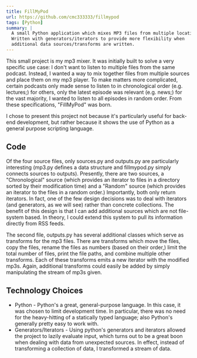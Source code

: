 ```yaml
---
title: FillMyPod
url: https://github.com/cmc333333/fillmypod
tags: [Python]
summary: |
  A small Python application which mixes MP3 files from multiple locations.
  Written with generators/iterators to provide more flexibility when
  additional data sources/transforms are written.
---
```


This small project is my mp3 mixer. It was initially built to solve a very
specific use case: I don't want to listen to multiple files from the same
podcast. Instead, I wanted a way to mix together files from multiple sources
and place them on my mp3 player. To make matters more complicated, certain
podcasts only made sense to listen to in chronological order (e.g. lectures;)
for others, only the latest episode was relevant (e.g. news;) for the vast
majority, I wanted to listen to all episodes in random order. From these
specifications, "FillMyPod" was born.

I chose to present this project not because it's particularly useful for
back-end development, but rather because it shows the use of Python as a
general purpose scripting language. 


## Code

Of the four source files, only sources.py and outputs.py are particularly
interesting (mp3.py defines a data structure and fillmypod.py simply connects
sources to outputs). Presently, there are two sources, a "Chronological"
source (which provides an iterator to files in a directory sorted by their
modification time) and a "Random" source (which provides an iterator to the
files in a random order.) Importantly, both only return iterators. In fact,
one of the few design decisions was to deal with iterators (and generators, as
we will see) rather than concrete collections. The benefit of this design is
that I can add additional sources which are not file-system based. In theory,
I could extend this system to pull its information directly from RSS feeds.

The second file, outputs.py has several additional classes which serve as
transforms for the mp3 files. There are transforms which move the files, copy
the files, rename the files as numbers (based on their order,) limit the total
number of files, print the file paths, and combine multiple other transforms.
Each of these transforms emits a new iterator with the modified mp3s. Again,
additional transforms could easily be added by simply manipulating the stream
of mp3s given.


## Technology Choices

* Python - Python's a great, general-purpose language. In
  this case, it was chosen to limit development time. In particular, there was
  no need for the heavy-hitting of a statically typed language; also Python's
  generally pretty easy to work with.
* Generators/Iterators - Using python's generators and iterators allowed the
  project to lazily evaluate input, which turns out to be a great boon when
  dealing with data from unexpected sources. In effect, instead of
  transforming a collection of data, I transformed a stream of data.
